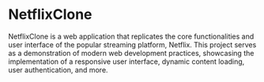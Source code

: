 # NetflixClone
NetflixClone is a web application that replicates the core functionalities and user interface of the popular streaming platform, Netflix. This project serves as a demonstration of modern web development practices, showcasing the implementation of a responsive user interface, dynamic content loading, user authentication, and more.
